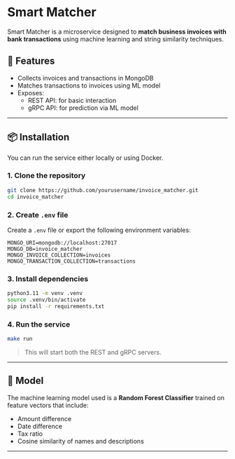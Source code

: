 # Smart Matcher

Smart Matcher is a microservice designed to **match business invoices with bank transactions** using machine learning and string similarity techniques.

## 🚀 Features

- Collects invoices and transactions in MongoDB
- Matches transactions to invoices using ML model
- Exposes:
  - REST API: for basic interaction
  - gRPC API: for prediction via ML model

---

## 📦 Installation

You can run the service either locally or using Docker.

### 1. Clone the repository

```bash
git clone https://github.com/yourusername/invoice_matcher.git
cd invoice_matcher
```

### 2. Create `.env` file

Create a `.env` file or export the following environment variables:

```env
MONGO_URI=mongodb://localhost:27017
MONGO_DB=invoice_matcher
MONGO_INVOICE_COLLECTION=invoices
MONGO_TRANSACTION_COLLECTION=transactions
```

### 3. Install dependencies

```bash
python3.11 -m venv .venv
source .venv/bin/activate
pip install -r requirements.txt
```

### 4. Run the service

```bash
make run
```

> This will start both the REST and gRPC servers.

---

## 🧐 Model

The machine learning model used is a **Random Forest Classifier** trained on feature vectors that include:

- Amount difference
- Date difference
- Tax ratio
- Cosine similarity of names and descriptions

---

